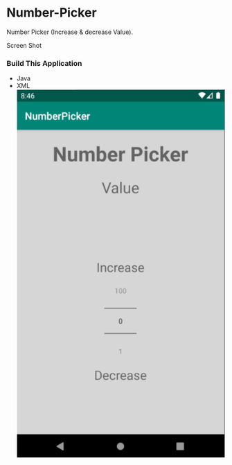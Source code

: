 # Number-Picker
Number Picker (Increase &amp; decrease Value).

Screen Shot

### Build This Application

* Java
* XML
![Number-Picker](/Number_Picker.png)
